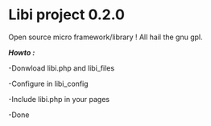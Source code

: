 # Libi project 0.2.0
Open source micro framework/library !
All hail the gnu gpl.

**_Howto :_**

-Donwload libi.php and libi_files

-Configure in libi_config

-Include libi.php in your pages

-Done
